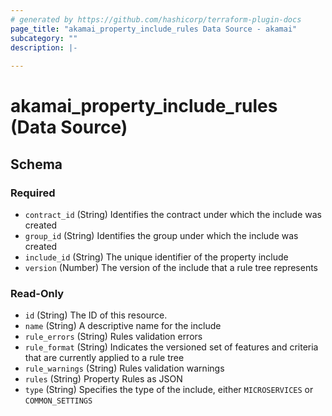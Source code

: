 ```yaml
---
# generated by https://github.com/hashicorp/terraform-plugin-docs
page_title: "akamai_property_include_rules Data Source - akamai"
subcategory: ""
description: |-
  
---
```


# akamai_property_include_rules (Data Source)





<!-- schema generated by tfplugindocs -->
## Schema

### Required

- `contract_id` (String) Identifies the contract under which the include was created
- `group_id` (String) Identifies the group under which the include was created
- `include_id` (String) The unique identifier of the property include
- `version` (Number) The version of the include that a rule tree represents

### Read-Only

- `id` (String) The ID of this resource.
- `name` (String) A descriptive name for the include
- `rule_errors` (String) Rules validation errors
- `rule_format` (String) Indicates the versioned set of features and criteria that are currently applied to a rule tree
- `rule_warnings` (String) Rules validation warnings
- `rules` (String) Property Rules as JSON
- `type` (String) Specifies the type of the include, either `MICROSERVICES` or `COMMON_SETTINGS`
